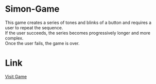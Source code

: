 # Simon-Game

This game creates a series of tones and blinks of a button and requires a user to repeat the sequence.<br>If the user succeeds, the series becomes progressively longer and more complex.<br>Once the user fails, the game is over.

# Link
[Visit Game](https://atharvashirsh.github.io/Simon-Game/)
